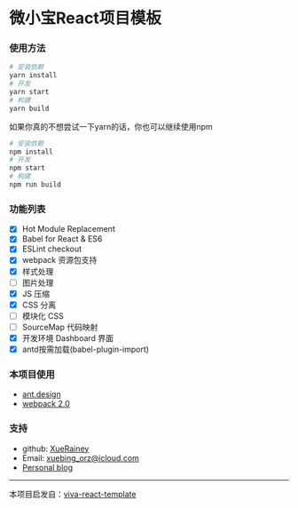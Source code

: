 # 微小宝React项目模板

### 使用方法

```bash
# 安装依赖
yarn install
# 开发
yarn start
# 构建
yarn build
```

如果你真的不想尝试一下yarn的话，你也可以继续使用npm

```bash
# 安装依赖
npm install
# 开发
npm start
# 构建
npm run build
```

### 功能列表

- [x] Hot Module Replacement
- [x] Babel for React & ES6
- [x] ESLint checkout
- [x] webpack 资源包支持
- [x] 样式处理
- [ ] 图片处理
- [x] JS 压缩
- [x] CSS 分离
- [ ] 模块化 CSS
- [ ] SourceMap 代码映射
- [x] 开发环境 Dashboard 界面
- [x] antd按需加载(babel-plugin-import)

### 本项目使用

- [ant.design](https://ant.design/)
- [webpack 2.0](http://webpack.js.org/)


### 支持

- github: [XueRainey](https://github.com/XueRainey)
- Email: [xuebing_orz@icloud.com](mailto:xuebing_orz@icloud.com)
- [Personal blog](http://www.rainey.space/)

---

本项目启发自：[viva-react-template](https://github.com/QuVideo/viva-react-template)


